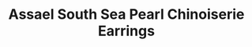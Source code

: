 ---
title: Assael South Sea Pearl Chinoiserie Earrings
description: |
  South Sea Cultured Pearl Drop and Diamond Earrings, 6 Pearl Drops, 10.0 - 12.2mm. Hand set with 122 Diamonds in 18K White Gold, 2.14 ctw.
specs: |
images:
  - /uploads/assael-south-sea-pearl-chinoiserie-earrings.jpg
category: Couture
order: 7
tags:
  - earrings
---